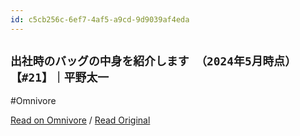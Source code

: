 ```yaml
---
id: c5cb256c-6ef7-4af5-a9cd-9d9039af4eda
---
```


## `出社時のバッグの中身を紹介します （2024年5月時点）【#21】｜平野太一`
#Omnivore

[Read on Omnivore](https://omnivore.app/me/2024-5-21-18fa1565a9f) / [Read Original](https://note.com/yriica/n/n96c866025fe4)


